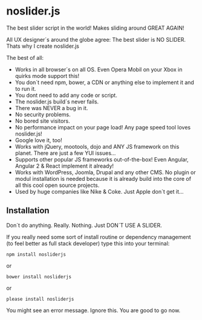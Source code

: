 # noslider.js
The best slider script in the world! Makes sliding around GREAT AGAIN!

All UX designer´s around the globe agree: The best slider is NO SLIDER.
Thats why I create noslider.js

The best of all:
- Works in all browser´s on all OS. Even Opera Mobil on your Xbox in quirks mode support this!
- You don´t need npm, bower, a CDN or anything else to implement it and to run it.
- You dont need to add any code or script.
- The noslider.js build´s never fails.
- There was NEVER a bug in it.
- No security problems.
- No bored site visitors.
- No performance impact on your page load! Any page speed tool loves noslider.js!
- Google love it, too!
- Works with jQuery, mootools, dojo and ANY JS framework on this planet. There are just a few YUI issues...
- Supports other popular JS frameworks out-of-the-box! Even Angular, Angular 2 & React implement it already!
- Works with WordPress, Joomla, Drupal and any other CMS. No plugin or modul installation is needed because it is already build into the core of all this cool open source projects.
- Used by huge companies like Nike & Coke. Just Apple don´t get it... 


## Installation
Don´t do anything. Really. Nothing. Just DON´T USE A SLIDER.

If you really need some sort of install routine or dependency management (to feel better as full stack developer) type this into your terminal:

`npm install nosliderjs`

or

`bower install nosliderjs`

or

`please install nosliderjs`

You might see an error message. Ignore this. You are good to go now.
